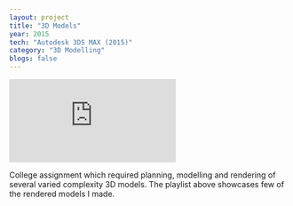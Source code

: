 ```yaml
---
layout: project
title: "3D Models"
year: 2015
tech: "Autodesk 3DS MAX (2015)"
category: "3D Modelling"
blogs: false
---
```


<div class="video-container"><iframe src="https://www.youtube.com/embed/a_P-5w0Nx7c?list=PL0mJH7knCCZlUrTw4wklamdtJu1Tu7uAI" frameborder="0" allowfullscreen></iframe></div>

College assignment which required planning, modelling and rendering of several varied complexity 3D models. The playlist above showcases 
few of the rendered models I made.
